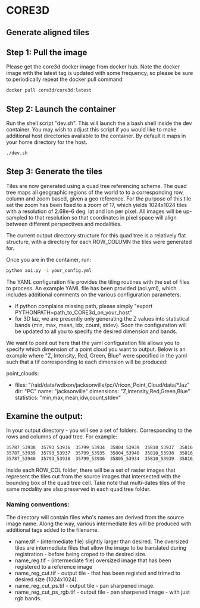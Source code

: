 # CORE3D

Generate aligned tiles
------------------------------------------------------------------------

## Step 1: Pull the image
Please get the core3d docker image from docker hub. Note the docker image with the latest
tag is updated with some frequency, so please be sure to periodically repeat the docker
pull command: 
```bash
docker pull core3d/core3d:latest
```

## Step 2: Launch the container
Run the shell script "dev.sh". This will launch the a bash shell inside the dev container.
You may wish to adjust this script if you would like to make additional host directories
available to the container.  By default it maps in your home directory for the host.
```bash
./dev.sh
```

## Step 3: Generate the tiles
Tiles are now generated using a quad tree referencing scheme. The quad tree maps all geographic regions of the 
world to to a corresponding row, column and zoom based, given a geo reference. For the purpose of this tile set
the zoom has been fixed to a zoom of 17, which yields 1024x1024 tiles with a resolution of 
2.68e-6 deg. lat and lon per pixel.  All images will be up-sampled to that resolution so that coordinates in
pixel space will align between different perspectives and modalities. 

The current output directory structure for this quad tree is a relatively flat structure, with a directory for
each ROW_COLUMN the tiles were generated for.

Once you are in the container, run:
```bash
python aoi.py -i your_config.yml
```

The YAML configuration file provides the tiling routines with the set of files to process.  An example YAML file
has been provided (aoi.yml), which includes additional comments on the various configuration parameters.

 - if python complains missing path, please simply "export PYTHONPATH=path_to_CORE3d_on_your_host"
 - for 3D laz, we are presently only generating the Z values into statistical bands (min, max, mean, idx, count, stdev).
   Soon the configuration will be updated to all you to specify the desired dimension and bands.
   
We want to point out here that the yaml configuration file allows you to specify which dimension of a point cloud you want to output. Below is an example where "Z, Intensity, Red, Green, Blue" were specified in the yaml such that a tif corresponding to each dimension will be produced:

point_clouds:
  - files: "/raid/data/wdixon/jacksonville/pc/Vricon_Point_Cloud/data/*.laz"
    dir: "PC"
    name: "jacksonville"
    dimensions: "Z,Intensity,Red,Green,Blue"
    statistics: "min,max,mean,idw,count,stdev"

## Examine the output:

In your output directory - you will see a set of folders. Corresponding to the rows and columns of
quad tree. For example:

```bash
35787_53938  35793_53936  35799_53934  35804_53939  35810_53937  35816_53935
35787_53939  35793_53937  35799_53935  35804_53940  35810_53938  35816_53936
35787_53940  35793_53938  35799_53936  35805_53934  35810_53939  35816_53937
```

Inside each ROW_COL folder, there will be a set of raster images that represent the tiles cut from
the source images that intersected with the bounding box of the quad tree cell. Take note that multi-dates tiles of the same modality are also preserved in each quad tree folder.

### Naming conventions:
The directory will contain files who's names are derived from the source image name. Along the way, various
intermediate iles will be produced with additional tags added to the filename.

- name.tif - (intermediate file) slightly larger than desired. The oversized tiles are intermediate files that allow the
image to be translated during registration - before being croped to the desired size.
- name_reg.tif - (intermediate file) oversized image that has been registered to a reference image
- name_reg_cut.tif - output tile - that has been registed and trimed to desired size (1024x1024).
- name_reg_cut_ps.tif - output tile - pan sharpened image.
- name_reg_cut_ps_rgb.tif - output tile - pan sharpened image - with just rgb bands.


